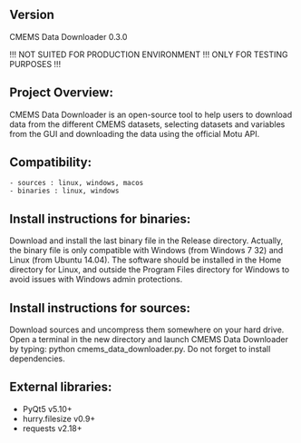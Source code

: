 Version
-------
CMEMS Data Downloader 0.3.0

!!! NOT SUITED FOR PRODUCTION ENVIRONMENT !!! ONLY FOR TESTING PURPOSES !!!


Project Overview:
-----------------
CMEMS Data Downloader is an open-source tool to help users to download data from the different CMEMS datasets, selecting datasets and variables from the GUI and downloading the data using the official Motu API.


Compatibility:
--------------
    - sources : linux, windows, macos
    - binaries : linux, windows


Install instructions for binaries:
---------------------------------------
Download and install the last binary file in the Release directory. Actually, the binary file is only compatible with Windows (from Windows 7 32) and Linux (from Ubuntu 14.04). The software should be installed in the Home directory for Linux, and outside the Program Files directory for Windows to avoid issues with Windows admin protections.


Install instructions for sources:
--------------------------------------
Download sources and uncompress them somewhere on your hard drive. Open a terminal in the new directory and launch CMEMS Data Downloader by typing: python cmems_data_downloader.py. Do not forget to install dependencies.


External libraries:
-------------------
* PyQt5 v5.10+
* hurry.filesize v0.9+
* requests v2.18+
